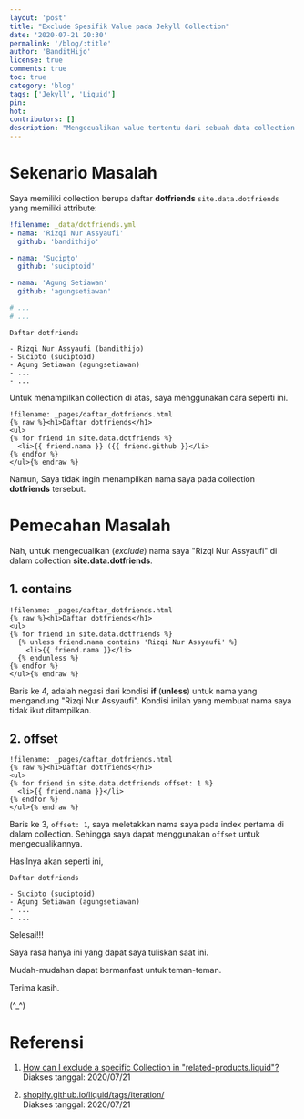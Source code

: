 ```yaml
---
layout: 'post'
title: "Exclude Spesifik Value pada Jekyll Collection"
date: '2020-07-21 20:30'
permalink: '/blog/:title'
author: 'BanditHijo'
license: true
comments: true
toc: true
category: 'blog'
tags: ['Jekyll', 'Liquid']
pin:
hot:
contributors: []
description: "Mengecualikan value tertentu dari sebuah data collection."
---
```


# Sekenario Masalah

Saya memiliki collection berupa daftar **dotfriends** `site.data.dotfriends` yang memiliki attribute:

```yaml
!filename: _data/dotfriends.yml
- nama: 'Rizqi Nur Assyaufi'
  github: 'bandithijo'

- nama: 'Sucipto'
  github: 'suciptoid'

- nama: 'Agung Setiawan'
  github: 'agungsetiawan'

# ...
# ...
```

```
Daftar dotfriends

- Rizqi Nur Assyaufi (bandithijo)
- Sucipto (suciptoid)
- Agung Setiawan (agungsetiawan)
- ...
- ...

```

Untuk menampilkan collection di atas, saya menggunakan cara seperti ini.

```liquid
!filename: _pages/daftar_dotfriends.html
{% raw %}<h1>Daftar dotfriends</h1>
<ul>
{% for friend in site.data.dotfriends %}
  <li>{{ friend.nama }} ({{ friend.github }}</li>
{% endfor %}
</ul>{% endraw %}
```

Namun, Saya tidak ingin menampilkan nama saya pada collection **dotfriends** tersebut.


# Pemecahan Masalah

Nah, untuk mengecualikan (*exclude*) nama saya "Rizqi Nur Assyaufi" di dalam collection **site.data.dotfriends**.


## 1. contains

```liquid
!filename: _pages/daftar_dotfriends.html
{% raw %}<h1>Daftar dotfriends</h1>
<ul>
{% for friend in site.data.dotfriends %}
  {% unless friend.nama contains 'Rizqi Nur Assyaufi' %}
    <li>{{ friend.nama }}</li>
  {% endunless %}
{% endfor %}
</ul>{% endraw %}
```

Baris ke 4, adalah negasi dari kondisi **if** (**unless**) untuk nama yang mengandung "Rizqi Nur Assyaufi". Kondisi inilah yang membuat nama saya tidak ikut ditampilkan.


## 2. offset

```liquid
!filename: _pages/daftar_dotfriends.html
{% raw %}<h1>Daftar dotfriends</h1>
<ul>
{% for friend in site.data.dotfriends offset: 1 %}
  <li>{{ friend.nama }}</li>
{% endfor %}
</ul>{% endraw %}
```

Baris ke 3, `offset: 1`, saya meletakkan nama saya pada index pertama di dalam collection. Sehingga saya dapat menggunakan `offset` untuk mengecualikannya.

Hasilnya akan seperti ini,

```
Daftar dotfriends

- Sucipto (suciptoid)
- Agung Setiawan (agungsetiawan)
- ...
- ...
```

Selesai!!!

Saya rasa hanya ini yang dapat saya tuliskan saat ini.

Mudah-mudahan dapat bermanfaat untuk teman-teman.

Terima kasih.

(^_^)


# Referensi

1. [How can I exclude a specific Collection in "related-products.liquid"?](https://community.shopify.com/c/Shopify-Design/How-can-I-exclude-a-specific-Collection-in-quot-related-products/td-p/238708)
<br>Diakses tanggal: 2020/07/21

2. [shopify.github.io/liquid/tags/iteration/](https://shopify.github.io/liquid/tags/iteration/)
<br>Diakses tanggal: 2020/07/21

